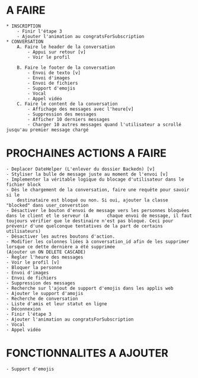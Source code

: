 # A FAIRE
    * INSCRIPTION
        - Finir l'étape 3
        - Ajouter l'animation au congratsForSubscription
    * CONVERSATION
        A. Faire le header de la conversation
            - Appui sur retour [v]
            - Voir le profil

        B. Faire le footer de la conversation
            - Envoi de texto [v]
            - Envoi d'images
            - Envoi de fichiers
            - Support d'emojis
            - Vocal
            - Appel vidéo
        C. Faire le content de la conversation
            - Affichage des messages avec l'heure[v]
            - Suppression des messages
            - Afficher 10 derniers messages
            - Charger 10 autres messages quand l'utilisateur a scrollé jusqu'au premier message chargé

# PROCHAINES ACTIONS A FAIRE
    - Deplacer DateHelper (L'enlever du dossier Backedn) [v]
    - Styliser la bulle de message juste au moment de l'envoi [v]
    - Implementer la véritable logique du blocage d'utilisateur dans le fichier block
    - Dès le chargement de la conversation, faire une requête pour savoir si le
        destinataire est bloqué ou non. Si oui, ajouter la classe "blocked" dans user_converstion
    - Désactiver le bouton d'envoi de message vers les personnes bloquées dans le client et le serveur (A       chaque envoi de message, il faut toujours vérifier que le destinaire n'est pas bloqué. Ceci pour prévenir d'une quelconque tentatives de la part de certains utilisateurs)
    - Désactiver les autres boutons d'action.
    - Modifier les colonnes liées à conversation_id afin de les supprimer lorsque ce dette dernière a été supprimée
    (Ajouter un ON DELETE CASCADE)
    - Regler l'heure des messages
    - Voir le profil [v]
    - Bloquer la personne
    - Envoi d'images
    - Envoi de fichiers
    - Suppression des messages
    - Recherche sur l'ajout de support d'emojis dans les applis web
    - Ajouter le support d'amojis
    - Recherche de conversation
    - Liste d'amis et leur statut en ligne
    - Déconnexion
    - Finir l'étape 3
    - Ajouter l'animation au congratsForSubscription
    - Vocal
    - Appel vidéo
    

# FONCTIONNALITES A AJOUTER
    - Support d'emojis
    